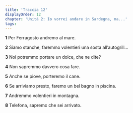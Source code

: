 ```yaml
---
title: 'Traccia 12'
displayOrder: 12
chapter: 'Unità 2: Io vorrei andare in Sardegna, ma...'
tags:
---
```


**1** Per Ferragosto andremo al mare.

**2** Siamo stanche, faremmo volentieri una sosta all’autogrill...

**3** Noi potremmo portare un dolce, che ne dite?

**4** Non sapremmo davvero cosa fare.

**5** Anche se piove, porteremo il cane.

**6** Se arriviamo presto, faremo un bel bagno in piscina.

**7** Andremmo volentieri in montagna.

**8** Telefona, sapremo che sei arrivato.
